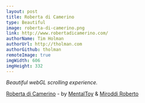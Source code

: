 ```yaml
---
layout: post
title: Roberta di Camerino
type: Beautiful
image: roberta-di-camerino.png
link: http://www.robertadicamerino.com/
authorName: Tim Holman
authorUrl: http://tholman.com
authorGithub: tholman
remoteImage: true
imgWidth: 606
imgHeight: 332
---
```


_Beautiful webGL scrolling experience._

[Roberta di Camerino](http://www.robertadicamerino.com/) - by [MentalToy](http://www.mentaltoy.com/) & [Miroddi Roberto](https://www.behance.net/miroddirob21cd)
